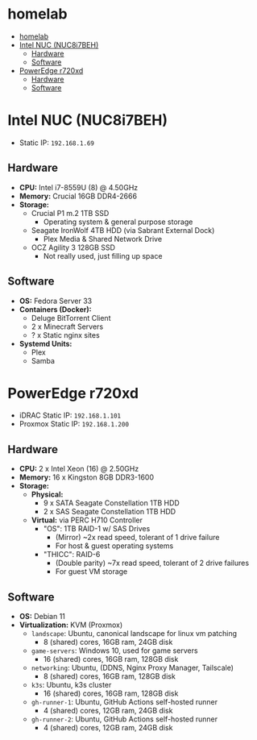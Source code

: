 # homelab


- [homelab](#homelab)
- [Intel NUC (NUC8i7BEH)](#intel-nuc-nuc8i7beh)
  - [Hardware](#hardware)
  - [Software](#software)
- [PowerEdge r720xd](#poweredge-r720xd)
  - [Hardware](#hardware-1)
  - [Software](#software-1)

# Intel NUC (NUC8i7BEH)

- Static IP: `192.168.1.69`

## Hardware

- **CPU:** Intel i7-8559U (8) @ 4.50GHz
- **Memory:** Crucial 16GB DDR4-2666
- **Storage:**
  - Crucial P1 m.2 1TB SSD
    - Operating system & general purpose storage
  - Seagate IronWolf 4TB HDD (via Sabrant External Dock)
    - Plex Media & Shared Network Drive
  - OCZ Agility 3 128GB SSD
    - Not really used, just filling up space

## Software

- **OS:** Fedora Server 33
- **Containers (Docker):**
  - Deluge BitTorrent Client
  - 2 x Minecraft Servers
  - ? x Static nginx sites
- **Systemd Units:**
  - Plex
  - Samba

# PowerEdge r720xd

- iDRAC Static IP: `192.168.1.101`
- Proxmox Static IP: `192.168.1.200`

## Hardware

- **CPU:** 2 x Intel Xeon (16) @ 2.50GHz
- **Memory:** 16 x Kingston 8GB DDR3-1600
- **Storage:**
  - **Physical:**
    - 9 x SATA Seagate Constellation 1TB HDD
    - 2 x SAS Seagate Constellation 1TB HDD
  - **Virtual:** via PERC H710 Controller
    - "OS": 1TB RAID-1 w/ SAS Drives
      - (Mirror) ~2x read speed, tolerant of 1 drive failure
      - For host & guest operating systems
    - "THICC": RAID-6
      - (Double parity) ~7x read speed, tolerant of 2 drive failures
      - For guest VM storage

## Software
- **OS:** Debian 11
- **Virtualization:** KVM (Proxmox)
  - `landscape`: Ubuntu, canonical landscape for linux vm patching
    - 8 (shared) cores, 16GB ram, 24GB disk
  - `game-servers`: Windows 10, used for game servers
    - 16 (shared) cores, 16GB ram, 128GB disk
  - `networking`: Ubuntu, (DDNS, Nginx Proxy Manager, Tailscale)
    - 8 (shared) cores, 16GB ram, 128GB disk
  - `k3s`: Ubuntu, k3s cluster
    - 16 (shared) cores, 16GB ram, 128GB disk
  - `gh-runner-1`: Ubuntu, GitHub Actions self-hosted runner
    - 4 (shared) cores, 12GB ram, 24GB disk
  - `gh-runner-2`: Ubuntu, GitHub Actions self-hosted runner
    - 4 (shared) cores, 12GB ram, 24GB disk
